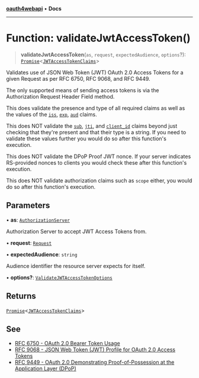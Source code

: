 [**oauth4webapi**](../README.md) • **Docs**

***

# Function: validateJwtAccessToken()

> **validateJwtAccessToken**(`as`, `request`, `expectedAudience`, `options`?): [`Promise`](https://developer.mozilla.org/docs/Web/JavaScript/Reference/Global_Objects/Promise)\<[`JWTAccessTokenClaims`](../interfaces/JWTAccessTokenClaims.md)\>

Validates use of JSON Web Token (JWT) OAuth 2.0 Access Tokens for a given Request as per
RFC 6750, RFC 9068, and RFC 9449.

The only supported means of sending access tokens is via the Authorization Request Header Field
method.

This does validate the presence and type of all required claims as well as the values of the
[`iss`](../interfaces/JWTAccessTokenClaims.md#iss), [`exp`](../interfaces/JWTAccessTokenClaims.md#exp),
[`aud`](../interfaces/JWTAccessTokenClaims.md#aud) claims.

This does NOT validate the [`sub`](../interfaces/JWTAccessTokenClaims.md#sub),
[`jti`](../interfaces/JWTAccessTokenClaims.md#jti), and [`client_id`](../interfaces/JWTAccessTokenClaims.md#client_id)
claims beyond just checking that they're present and that their type is a string. If you need to
validate these values further you would do so after this function's execution.

This does NOT validate the DPoP Proof JWT nonce. If your server indicates RS-provided nonces to
clients you would check these after this function's execution.

This does NOT validate authorization claims such as `scope` either, you would do so after this
function's execution.

## Parameters

• **as**: [`AuthorizationServer`](../interfaces/AuthorizationServer.md)

Authorization Server to accept JWT Access Tokens from.

• **request**: [`Request`](https://developer.mozilla.org/docs/Web/API/Request)

• **expectedAudience**: `string`

Audience identifier the resource server expects for itself.

• **options?**: [`ValidateJWTAccessTokenOptions`](../interfaces/ValidateJWTAccessTokenOptions.md)

## Returns

[`Promise`](https://developer.mozilla.org/docs/Web/JavaScript/Reference/Global_Objects/Promise)\<[`JWTAccessTokenClaims`](../interfaces/JWTAccessTokenClaims.md)\>

## See

 - [RFC 6750 - OAuth 2.0 Bearer Token Usage](https://www.rfc-editor.org/rfc/rfc6750.html)
 - [RFC 9068 - JSON Web Token (JWT) Profile for OAuth 2.0 Access Tokens](https://www.rfc-editor.org/rfc/rfc9068.html)
 - [RFC 9449 - OAuth 2.0 Demonstrating Proof-of-Possession at the Application Layer (DPoP)](https://www.rfc-editor.org/rfc/rfc9449.html)
